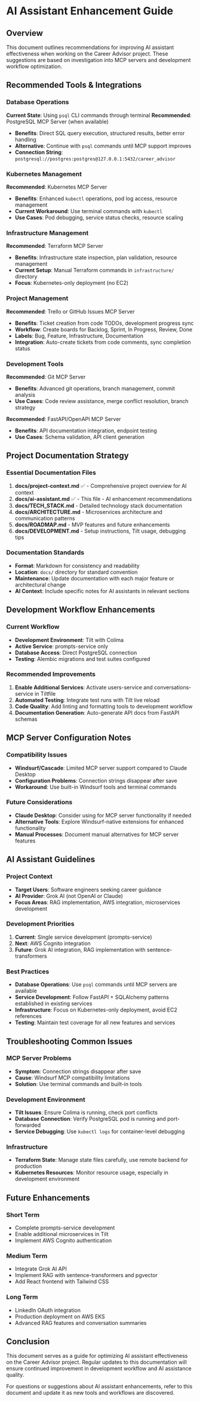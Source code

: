 # AI Assistant Enhancement Guide

## Overview
This document outlines recommendations for improving AI assistant effectiveness when working on the Career Advisor project. These suggestions are based on investigation into MCP servers and development workflow optimization.

## Recommended Tools & Integrations

### Database Operations
**Current State**: Using `psql` CLI commands through terminal
**Recommended**: PostgreSQL MCP Server (when available)
- **Benefits**: Direct SQL query execution, structured results, better error handling
- **Alternative**: Continue with `psql` commands until MCP support improves
- **Connection String**: `postgresql://postgres:postgres@127.0.0.1:5432/career_advisor`

### Kubernetes Management
**Recommended**: Kubernetes MCP Server
- **Benefits**: Enhanced `kubectl` operations, pod log access, resource management
- **Current Workaround**: Use terminal commands with `kubectl`
- **Use Cases**: Pod debugging, service status checks, resource scaling

### Infrastructure Management
**Recommended**: Terraform MCP Server
- **Benefits**: Infrastructure state inspection, plan validation, resource management
- **Current Setup**: Manual Terraform commands in `infrastructure/` directory
- **Focus**: Kubernetes-only deployment (no EC2)

### Project Management
**Recommended**: Trello or GitHub Issues MCP Server
- **Benefits**: Ticket creation from code TODOs, development progress sync
- **Workflow**: Create boards for Backlog, Sprint, In Progress, Review, Done
- **Labels**: Bug, Feature, Infrastructure, Documentation
- **Integration**: Auto-create tickets from code comments, sync completion status

### Development Tools
**Recommended**: Git MCP Server
- **Benefits**: Advanced git operations, branch management, commit analysis
- **Use Cases**: Code review assistance, merge conflict resolution, branch strategy

**Recommended**: FastAPI/OpenAPI MCP Server
- **Benefits**: API documentation integration, endpoint testing
- **Use Cases**: Schema validation, API client generation

## Project Documentation Strategy

### Essential Documentation Files
1. **docs/project-context.md** ✅ - Comprehensive project overview for AI context
2. **docs/ai-assistant.md** ✅ - This file - AI enhancement recommendations
3. **docs/TECH_STACK.md** - Detailed technology stack documentation
4. **docs/ARCHITECTURE.md** - Microservices architecture and communication patterns
5. **docs/ROADMAP.md** - MVP features and future enhancements
6. **docs/DEVELOPMENT.md** - Setup instructions, Tilt usage, debugging tips

### Documentation Standards
- **Format**: Markdown for consistency and readability
- **Location**: `docs/` directory for standard convention
- **Maintenance**: Update documentation with each major feature or architectural change
- **AI Context**: Include specific notes for AI assistants in relevant sections

## Development Workflow Enhancements

### Current Workflow
- **Development Environment**: Tilt with Colima
- **Active Service**: prompts-service only
- **Database Access**: Direct PostgreSQL connection
- **Testing**: Alembic migrations and test suites configured

### Recommended Improvements
1. **Enable Additional Services**: Activate users-service and conversations-service in Tiltfile
2. **Automated Testing**: Integrate test runs with Tilt live reload
3. **Code Quality**: Add linting and formatting tools to development workflow
4. **Documentation Generation**: Auto-generate API docs from FastAPI schemas

## MCP Server Configuration Notes

### Compatibility Issues
- **Windsurf/Cascade**: Limited MCP server support compared to Claude Desktop
- **Configuration Problems**: Connection strings disappear after save
- **Workaround**: Use built-in Windsurf tools and terminal commands

### Future Considerations
- **Claude Desktop**: Consider using for MCP server functionality if needed
- **Alternative Tools**: Explore Windsurf-native extensions for enhanced functionality
- **Manual Processes**: Document manual alternatives for MCP server features

## AI Assistant Guidelines

### Project Context
- **Target Users**: Software engineers seeking career guidance
- **AI Provider**: Grok AI (not OpenAI or Claude)
- **Focus Areas**: RAG implementation, AWS integration, microservices development

### Development Priorities
1. **Current**: Single service development (prompts-service)
2. **Next**: AWS Cognito integration
3. **Future**: Grok AI integration, RAG implementation with sentence-transformers

### Best Practices
- **Database Operations**: Use `psql` commands until MCP servers are available
- **Service Development**: Follow FastAPI + SQLAlchemy patterns established in existing services
- **Infrastructure**: Focus on Kubernetes-only deployment, avoid EC2 references
- **Testing**: Maintain test coverage for all new features and services

## Troubleshooting Common Issues

### MCP Server Problems
- **Symptom**: Connection strings disappear after save
- **Cause**: Windsurf MCP compatibility limitations
- **Solution**: Use terminal commands and built-in tools

### Development Environment
- **Tilt Issues**: Ensure Colima is running, check port conflicts
- **Database Connection**: Verify PostgreSQL pod is running and port-forwarded
- **Service Debugging**: Use `kubectl logs` for container-level debugging

### Infrastructure
- **Terraform State**: Manage state files carefully, use remote backend for production
- **Kubernetes Resources**: Monitor resource usage, especially in development environment

## Future Enhancements

### Short Term
- Complete prompts-service development
- Enable additional microservices in Tilt
- Implement AWS Cognito authentication

### Medium Term
- Integrate Grok AI API
- Implement RAG with sentence-transformers and pgvector
- Add React frontend with Tailwind CSS

### Long Term
- LinkedIn OAuth integration
- Production deployment on AWS EKS
- Advanced RAG features and conversation summaries

## Conclusion

This document serves as a guide for optimizing AI assistant effectiveness on the Career Advisor project. Regular updates to this documentation will ensure continued improvement in development workflow and AI assistance quality.

For questions or suggestions about AI assistant enhancements, refer to this document and update it as new tools and workflows are discovered.
